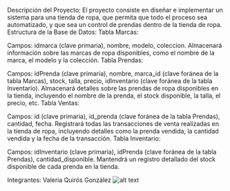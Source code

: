 Descripción del Proyecto:
El proyecto consiste en diseñar e implementar un sistema para una tienda de ropa, que permita que todo el proceso sea automatizado, y que sea un control de prendas dentro de la tienda de ropa.
Estructura de la Base de Datos:
Tabla Marcas:

Campos: idmarca (clave primaria), nombre, modelo, coleccion.
Almacenará información sobre las marcas de ropa disponibles, como el nombre de la marca, el modelo y la colección.
Tabla Prendas:

Campos: idPrenda (clave primaria), nombre, marca_id (clave foránea de la tabla Marcas), stock, talla, precio, idInventario (clave foránea de la tabla Inventario).
Almacenará detalles sobre las prendas de ropa disponibles en la tienda, incluyendo el nombre de la prenda, el stock disponible, la talla, el precio, etc.
Tabla Ventas:

Campos: id (clave primaria), id_prenda (clave foránea de la tabla Prendas), cantidad, fecha.
Registrará todas las transacciones de venta realizadas en la tienda de ropa, incluyendo detalles como la prenda vendida, la cantidad vendida y la fecha de la transacción.
Tabla Inventario:

Campos: idInventario (clave primaria), idPrenda (clave foránea de la tabla Prendas), cantidad_disponible.
Mantendrá un registro detallado del stock disponible de cada prenda en la tienda.


Integrantes: Valeria Quirós González
![alt text](https://github.com/vqg9805/DPA_Valeria-QuirosG/issues/1#issue-2337090476"Diagrama")

